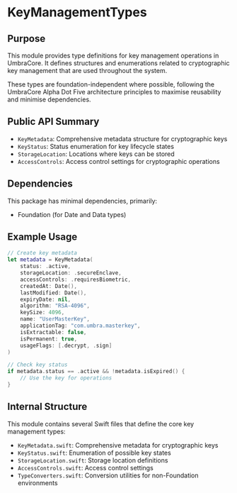 # KeyManagementTypes

## Purpose

This module provides type definitions for key management operations in UmbraCore. It defines structures and enumerations related to cryptographic key management that are used throughout the system.

These types are foundation-independent where possible, following the UmbraCore Alpha Dot Five architecture principles to maximise reusability and minimise dependencies.

## Public API Summary

- `KeyMetadata`: Comprehensive metadata structure for cryptographic keys
- `KeyStatus`: Status enumeration for key lifecycle states
- `StorageLocation`: Locations where keys can be stored
- `AccessControls`: Access control settings for cryptographic operations

## Dependencies

This package has minimal dependencies, primarily:
- Foundation (for Date and Data types)

## Example Usage

```swift
// Create key metadata
let metadata = KeyMetadata(
    status: .active,
    storageLocation: .secureEnclave,
    accessControls: .requiresBiometric,
    createdAt: Date(),
    lastModified: Date(),
    expiryDate: nil,
    algorithm: "RSA-4096",
    keySize: 4096,
    name: "UserMasterKey",
    applicationTag: "com.umbra.masterkey",
    isExtractable: false,
    isPermanent: true,
    usageFlags: [.decrypt, .sign]
)

// Check key status
if metadata.status == .active && !metadata.isExpired() {
    // Use the key for operations
}
```

## Internal Structure

This module contains several Swift files that define the core key management types:

- `KeyMetadata.swift`: Comprehensive metadata for cryptographic keys
- `KeyStatus.swift`: Enumeration of possible key states
- `StorageLocation.swift`: Storage location definitions
- `AccessControls.swift`: Access control settings
- `TypeConverters.swift`: Conversion utilities for non-Foundation environments
